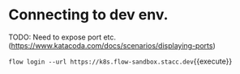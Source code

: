 # Connecting to dev env.

TODO: Need to expose port etc. (https://www.katacoda.com/docs/scenarios/displaying-ports)

`flow login --url https://k8s.flow-sandbox.stacc.dev`{{execute}}
